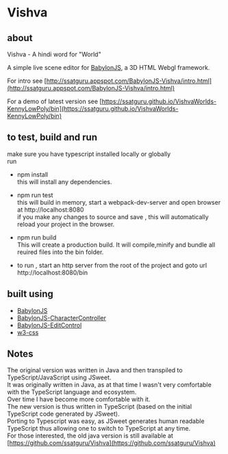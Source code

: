 # Vishva

## about

Vishva - A hindi word for "World"

A simple live scene editor for [BabylonJS](http://www.babylonjs.com/), a 3D HTML Webgl framework.

For intro see [http://ssatguru.appspot.com/BabylonJS-Vishva/intro.html](http://ssatguru.appspot.com/BabylonJS-Vishva/intro.html)

For a demo of latest version see [https://ssatguru.github.io/VishvaWorlds-KennyLowPoly/bin](https://ssatguru.github.io/VishvaWorlds-KennyLowPoly/bin)

## to test, build and run

make sure you have typescript installed locally or globally  
run

- npm install  
  this will install any dependencies.

- npm run test  
  this will build in memory, start a webpack-dev-server and open browser at http://localhost:8080  
  if you make any changes to source and save , this will automatically reload your project in the browser.

- npm run build  
  This will create a production build. It will compile,minify and bundle all reuired files into the bin folder.

- to run , start an http server from the root of the project and goto url http://localhost:8080/bin

## built using

- [BabylonJS](http://www.babylonjs.com/)
- [BabylonJS-CharacterController](https://github.com/ssatguru/BabylonJS-CharacterController)
- [BabylonJS-EditControl](https://github.com/ssatguru/BabylonJS-EditControl)
- [w3-css](https://www.w3schools.com/w3css/)

## Notes

The original version was written in Java and then transpiled to TypeScript/JavaScript using JSweet.  
It was originally written in Java, as at that time I wasn't very comfortable with the TypeScript language and ecosystem.  
Over time I have become more comfortable with it.  
The new version is thus written in TypeScript (based on the initial TypeScript code generated by JSweet).  
Porting to Typescript was easy, as JSweet generates human readable TypeScript thus allowing one to switch to TypeScript at any time.  
For those interested, the old java version is still available at [https://github.com/ssatguru/Vishva](https://github.com/ssatguru/Vishva)
